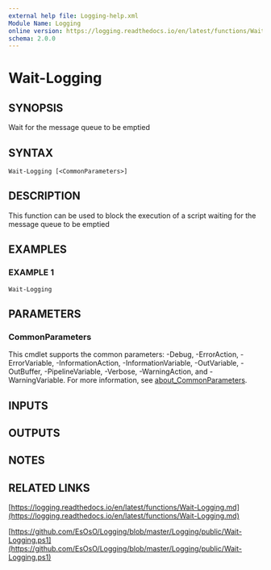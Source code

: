 ```yaml
---
external help file: Logging-help.xml
Module Name: Logging
online version: https://logging.readthedocs.io/en/latest/functions/Wait-Logging.md
schema: 2.0.0
---
```


# Wait-Logging

## SYNOPSIS
Wait for the message queue to be emptied

## SYNTAX

```
Wait-Logging [<CommonParameters>]
```

## DESCRIPTION
This function can be used to block the execution of a script waiting for the message queue to be emptied

## EXAMPLES

### EXAMPLE 1
```
Wait-Logging
```

## PARAMETERS

### CommonParameters
This cmdlet supports the common parameters: -Debug, -ErrorAction, -ErrorVariable, -InformationAction, -InformationVariable, -OutVariable, -OutBuffer, -PipelineVariable, -Verbose, -WarningAction, and -WarningVariable. For more information, see [about_CommonParameters](http://go.microsoft.com/fwlink/?LinkID=113216).

## INPUTS

## OUTPUTS

## NOTES

## RELATED LINKS

[https://logging.readthedocs.io/en/latest/functions/Wait-Logging.md](https://logging.readthedocs.io/en/latest/functions/Wait-Logging.md)

[https://github.com/EsOsO/Logging/blob/master/Logging/public/Wait-Logging.ps1](https://github.com/EsOsO/Logging/blob/master/Logging/public/Wait-Logging.ps1)

